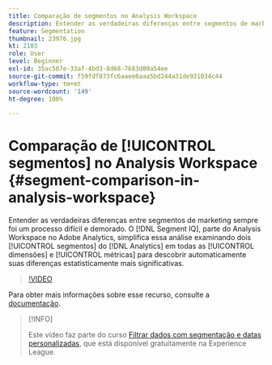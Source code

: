 ```yaml
---
title: Comparação de segmentos no Analysis Workspace
description: Entender as verdadeiras diferenças entre segmentos de marketing sempre foi um processo difícil e demorado. O Segment IQ, parte do Analysis Workspace no Adobe Analytics, simplifica essa análise examinando dois segmentos do Analytics em todas as dimensões e métricas para descobrir automaticamente suas diferenças estatisticamente mais significativas.
feature: Segmentation
thumbnail: 23976.jpg
kt: 2103
role: User
level: Beginner
exl-id: 35ac587e-33af-4bd3-8d68-7683d09a54ee
source-git-commit: f59fdf873fc6aaee8aaa5bd244a31de931034c44
workflow-type: tm+mt
source-wordcount: '149'
ht-degree: 100%

---
```


# Comparação de [!UICONTROL segmentos] no Analysis Workspace {#segment-comparison-in-analysis-workspace}

Entender as verdadeiras diferenças entre segmentos de marketing sempre foi um processo difícil e demorado. O [!DNL Segment IQ], parte do Analysis Workspace no Adobe Analytics, simplifica essa análise examinando dois [!UICONTROL segmentos] do [!DNL Analytics] em todas as [!UICONTROL dimensões] e [!UICONTROL métricas] para descobrir automaticamente suas diferenças estatisticamente mais significativas.

>[!VIDEO](https://video.tv.adobe.com/v/23976/?quality=12)

Para obter mais informações sobre esse recurso, consulte a [documentação](https://experienceleague.adobe.com/docs/analytics/analyze/analysis-workspace/panels/segment-comparison/segment-comparison.html?lang=pt-BR).

>[!INFO]
>
> Este vídeo faz parte do curso [Filtrar dados com segmentação e datas personalizadas](https://experienceleague.adobe.com/?recommended=Analytics-U-1-2021.1.filterdata&amp;lang=pt-BR), que está disponível gratuitamente na Experience League.
